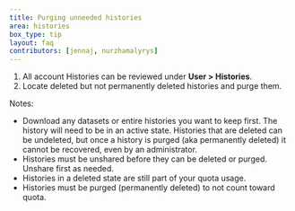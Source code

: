 ```yaml
---
title: Purging unneeded histories
area: histories     
box_type: tip        
layout: faq        
contributors: [jennaj, nurzhamalyrys] 
---
```


1. All account Histories can be reviewed under **User > Histories**.
2. Locate deleted but not permanently deleted histories and purge them.

Notes:
- Download any datasets or entire histories you want to keep first. The history will need to be in an active state. Histories that are deleted can be undeleted, but once a history is purged (aka permanently deleted) it cannot be recovered, even by an administrator.
- Histories must be unshared before they can be deleted or purged. Unshare first as needed.
- Histories in a deleted state are still part of your quota usage.
- Histories must be purged (permanently deleted) to not count toward quota.
